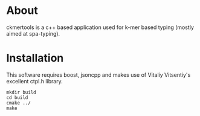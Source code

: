 # About

ckmertools is a c++ based application used for k-mer based typing (mostly aimed at spa-typing).



# Installation

This software requires boost, jsoncpp and makes use of Vitaliy Vitsentiy's excellent ctpl.h library.


    mkdir build
    cd build
    cmake ../
    make
